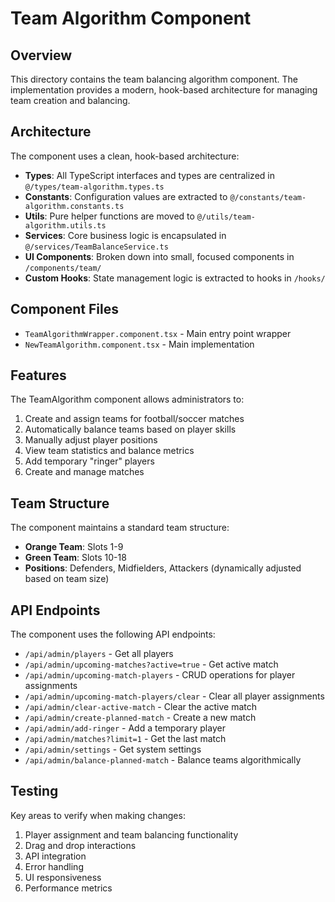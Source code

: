 # Team Algorithm Component

## Overview

This directory contains the team balancing algorithm component. The implementation provides a modern, hook-based architecture for managing team creation and balancing.

## Architecture

The component uses a clean, hook-based architecture:

- **Types**: All TypeScript interfaces and types are centralized in `@/types/team-algorithm.types.ts`
- **Constants**: Configuration values are extracted to `@/constants/team-algorithm.constants.ts`
- **Utils**: Pure helper functions are moved to `@/utils/team-algorithm.utils.ts`
- **Services**: Core business logic is encapsulated in `@/services/TeamBalanceService.ts`
- **UI Components**: Broken down into small, focused components in `/components/team/`
- **Custom Hooks**: State management logic is extracted to hooks in `/hooks/`

## Component Files

- `TeamAlgorithmWrapper.component.tsx` - Main entry point wrapper
- `NewTeamAlgorithm.component.tsx` - Main implementation

## Features

The TeamAlgorithm component allows administrators to:

1. Create and assign teams for football/soccer matches
2. Automatically balance teams based on player skills
3. Manually adjust player positions
4. View team statistics and balance metrics
5. Add temporary "ringer" players
6. Create and manage matches

## Team Structure

The component maintains a standard team structure:

- **Orange Team**: Slots 1-9
- **Green Team**: Slots 10-18
- **Positions**: Defenders, Midfielders, Attackers (dynamically adjusted based on team size)

## API Endpoints

The component uses the following API endpoints:

- `/api/admin/players` - Get all players
- `/api/admin/upcoming-matches?active=true` - Get active match
- `/api/admin/upcoming-match-players` - CRUD operations for player assignments
- `/api/admin/upcoming-match-players/clear` - Clear all player assignments
- `/api/admin/clear-active-match` - Clear the active match
- `/api/admin/create-planned-match` - Create a new match
- `/api/admin/add-ringer` - Add a temporary player
- `/api/admin/matches?limit=1` - Get the last match
- `/api/admin/settings` - Get system settings
- `/api/admin/balance-planned-match` - Balance teams algorithmically

## Testing

Key areas to verify when making changes:

1. Player assignment and team balancing functionality
2. Drag and drop interactions
3. API integration
4. Error handling
5. UI responsiveness
6. Performance metrics 